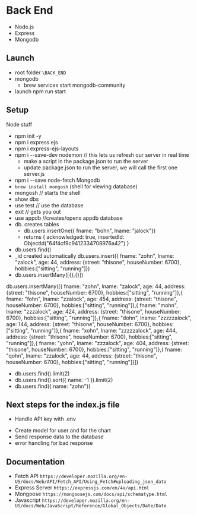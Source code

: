 # Back End
- Node.js
- Express
- Mongodb

## Launch
- root folder `\BACK_END`
- mongodb 
    - brew services start mongodb-community
- launch 
    npm run start



## Setup 
Node stuff
- npm init -y 
- npm i express ejs 
- npm i express-ejs-layouts
- npm i --save-dev nodemon  // this lets us refresh our server in real time
    - make a script in the package.json to run the server
    - update package.json to run the server, we will call the first one server.js
- npm i --save node-fetch 
Mongodb
- `brew install mongosh` (shell for viewing database)
- mongosh // starts the shell
- show dbs
- use test // use the database
- exit // gets you out
- use appdb //creates/opens appdb database
- db. creates tables
    - db.users.insertOne({ fname: "bohn", lname: "jalock"})
    - returns 
{
  acknowledged: true,
  insertedId: ObjectId("64f4cf9c9412334708976a42")
}
- db.users.find()
- _id created automatically
db.users.insert({ fname: "zohn", lname: "zalock", age: 44, address: {street: "thisone", houseNumber: 6700}, hobbies:["sitting", "running"]})
- db.users.insertMany([{},{}])

db.users.insertMany([{ fname: "zohn", lname: "zalock", age: 44, address: {street: "thisone", houseNumber: 6700}, hobbies:["sitting", "running"]},{ fname: "fohn", lname: "zzalock", age: 454, address: {street: "thisone", houseNumber: 6700}, hobbies:["sitting", "running"]},{ fname: "mohn", lname: "zzzalock", age: 424, address: {street: "thisone", houseNumber: 6700}, hobbies:["sitting", "running"]},{ fname: "dohn", lname: "zzzzzalock", age: 144, address: {street: "thisone", houseNumber: 6700}, hobbies:["sitting", "running"]},{ fname: "xohn", lname: "zzzzzalock", age: 444, address: {street: "thisone", houseNumber: 6700}, hobbies:["sitting", "running"]},{ fname: "yohn", lname: "zzzalock", age: 404, address: {street: "thisone", houseNumber: 6700}, hobbies:["sitting", "running"]},{ fname: "qohn", lname: "zzalock", age: 44, address: {street: "thisone", houseNumber: 6700}, hobbies:["sitting", "running"]}])

- db.users.find().limit(2)
- db.users.find().sort({ name: -1 }).limit(2)
- db.users.find({ name: "zohn"})

## Next steps for the index.js file
* Handle API key with .env
- Create model for user and for the chart
- Send response data to the database
- error handling for bad response


## Documentation
- Fetch API `https://developer.mozilla.org/en-US/docs/Web/API/Fetch_API/Using_Fetch#uploading_json_data`
- Express Server `https://expressjs.com/en/4x/api.html`
- Mongoose `https://mongoosejs.com/docs/api/schematype.html`
- Javascript `https://developer.mozilla.org/en-US/docs/Web/JavaScript/Reference/Global_Objects/Date/Date`


